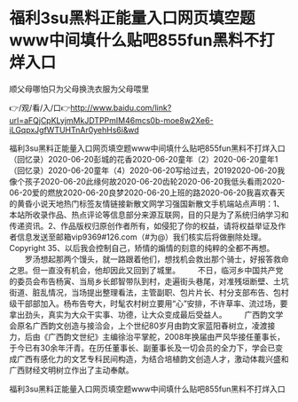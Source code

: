 # 福利3su黑料正能量入口网页填空题www中间填什么贴吧855fun黑料不打烊入口
顺父母哪怕只为父母换洗衣服为父母喂里

👉/观/看/入/口👉http://www.baidu.com/link?url=aFQjCpKLyjmMkJDTPPmIM46mcs0b-moe8w2Xe6-iLGqpxJgfWTUHTnAr0yehHs6i&wd

福利3su黑料正能量入口网页填空题www中间填什么贴吧855fun黑料不打烊入口（回忆录）2020-06-20彭城的花香2020-06-20童年（2）2020-06-20童年1（回忆录）2020-06-20童年（4）2020-06-20写给过去，20192020-06-20我像个孩子2020-06-20此缘何故2020-06-20齿轮2020-06-20我低头看雨2020-06-20爱的燃放2020-06-20良梦2020-06-20上班的路2020-06-20我喜欢春天的黄昏小说天地热门标签友情链接新散文网学习强国新散文手机端站点声明：1、本站所收录作品、热点评论等信息部分来源互联网，目的只是为了系统归纳学习和传递资讯。2、作品版权归原创作者所有，如侵犯了你的权益，请将权益举证及作者信息发送至邮箱vip9369#126.com（#为@）我们核实后将做删除处理。Copyright
	35、以后我会控制自己，矫情的煽情的刻意的纯粹的全都不再想。
　　罗汤想起那两个馒头，就一路跟着他们，想找机会救出那个骑士，好报答救命之恩。但一直没有机会，他却因此又回到了城里。
　　不日，临河乡中国共产党的委员会布告杨寅、当局乡长郎智带队到村，走遍街头巷尾，对准残垣断壁、土坑街道、脏乱情况，当场提出整理看法，主管副职、包片片长、村分支部布告、包村级干部部加入。杨布告夸大，时髦农村树立要用“心”安排，不许草率、流过场，要拿出劲头，真实为大众干实事、功德，让大众变成最后受益人。
　　广西韵文学会原名广西韵文创造与接洽会，上个世纪80岁月由韵文家蓝阳春树立，凌渡接力，后由《广西韵文世纪》主编徐治平掌舵，2008年换届由严风华接任董事长，于今已有30余年汗青。在历任董事长、副董事长及一切会员的全力下，学会已变成广西有感化力的文艺专科民间构造，为结合培植韵文创造人才，激动体裁兴盛和广西财经文明树立作出了主动奉献。

福利3su黑料正能量入口网页填空题www中间填什么贴吧855fun黑料不打烊入口
